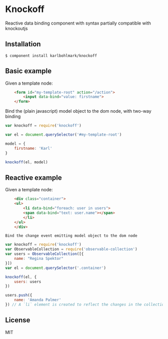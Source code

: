 # Knockoff

  Reactive data binding component with syntax partially compatible with knockoutjs

## Installation

    $ component install karlbohlmark/knockoff

## Basic example

  Given a template node:

```html
    <form id="my-template-root" action="/action">
        <input data-bind="value: firstname">
    </form>
```
  Bind the (plain javascript) model object to the dom node, with two-way binding
```js
var knockoff = require('knockoff')

var el = document.querySelector('#my-template-root')

model = {
    firstname: 'Karl'
}

knockoff(el, model)
```

## Reactive example

  Given a template node:

```html
    <div class="container">
	<ul>
	    <li data-bind="foreach: user in users">
		<span data-bind="text: user.name"></span>
	    </li>
	</ul>
    </div>
```
    Bind the change event emitting model object to the dom node
```js
var knockoff = require('knockoff')
var ObservableCollection = require('observable-collection')
var users = ObservableCollection([{
    name: "Regina Spektor"
}])
var el = document.querySelector('.container')

knockoff(el, {
    users: users
})

users.push({
    name: 'Amanda Palmer'
}) // A `li` element is created to reflect the changes in the collection
```

## License

  MIT